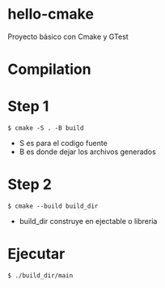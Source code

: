 # hello-cmake
Proyecto básico con Cmake y GTest

# Compilation
# Step 1
```
$ cmake -S . -B build
```

 * S es para el codigo fuente
 * B es donde dejar los archivos generados

# Step 2
```
$ cmake --build build_dir
```
* build_dir construye en ejectable o libreria

# Ejecutar

 ```
$ ./build_dir/main
 ```
